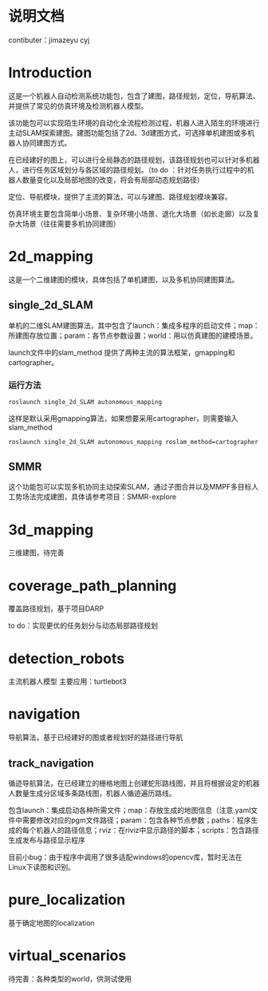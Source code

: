 # 说明文档

contibuter：jimazeyu cyj

# Introduction

这是一个机器人自动检测系统功能包，包含了建图，路径规划，定位，导航算法、并提供了常见的仿真环境及检测机器人模型。

该功能包可以实现陌生环境的自动化全流程检测过程，机器人进入陌生的环境进行主动SLAM探索建图。建图功能包括了2d、3d建图方式，可选择单机建图或多机器人协同建图方式。

在已经建好的图上，可以进行全局静态的路径规划，该路径规划也可以针对多机器人，进行任务区域划分与各区域的路径规划。（to do ：针对任务执行过程中的机器人数量变化以及局部地图的改变，将会有局部动态规划路径）

定位、导航模块，提供了主流的算法，可以与建图、路径规划模块兼容。

仿真环境主要包含简单小场景、复杂环境小场景、退化大场景（如长走廊）以及复杂大场景（往往需要多机协同建图）

# 2d_mapping

这是一个二维建图的模块，具体包括了单机建图，以及多机协同建图算法。

## single_2d_SLAM

单机的二维SLAM建图算法，其中包含了launch：集成多程序的启动文件；map：所建图存放位置；param：各节点参数设置；world：用以仿真建图的建模场景。

launch文件中的slam_method 提供了两种主流的算法框架，gmapping和cartographer。

### 运行方法

```bash
roslaunch single_2d_SLAM autonomous_mapping 
```

这样是默认采用gmapping算法，如果想要采用cartographer，则需要输入slam_method

```bash
roslaunch single_2d_SLAM autonomous_mapping roslam_method=cartographer
```

## SMMR

 这个功能包可以实现多机协同主动探索SLAM，通过子图合并以及MMPF多目标人工势场法完成建图，具体请参考项目：SMMR-explore

# 3d_mapping

三维建图，待完善

# coverage_path_planning

覆盖路径规划，基于项目DARP

to do：实现更优的任务划分与动态局部路径规划

# detection_robots

主流机器人模型 主要应用：turtlebot3

# navigation

导航算法，基于已经建好的图或者规划好的路径进行导航

## track_navigation

循迹导航算法，在已经建立的栅格地图上创建蛇形路线图，并且将根据设定的机器人数量生成分区域多条路线图，机器人循迹遍历路线。

包含launch：集成启动各种所需文件；map：存放生成的地图信息（注意.yaml文件中需要修改对应的pgm文件路径；param：包含各种节点参数；paths：程序生成的每个机器人的路径信息；rviz：在riviz中显示路径的脚本；scripts：包含路径生成发布与路径显示程序

目前小bug：由于程序中调用了很多适配windows的opencv库，暂时无法在Linux下读图和识别。

# pure_localization

基于确定地图的localization

# virtual_scenarios

待完善：各种类型的world，供测试使用